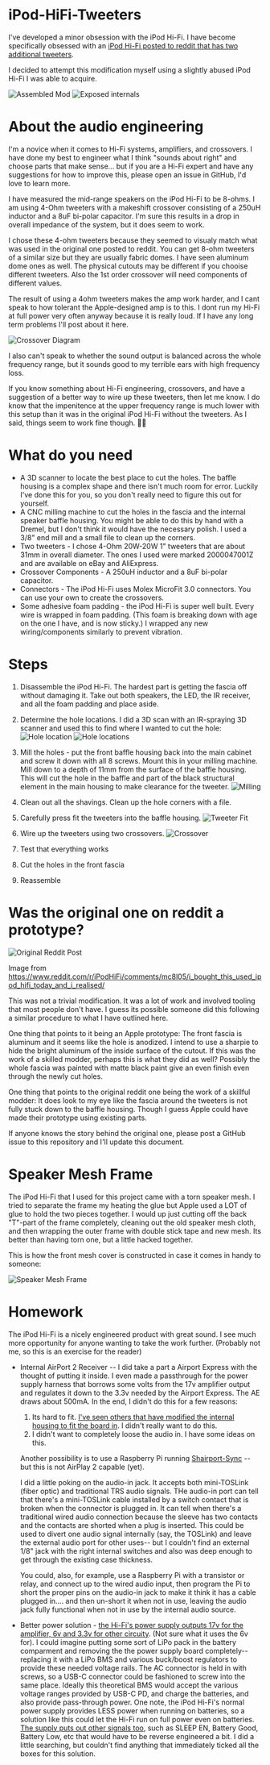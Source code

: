# iPod-HiFi-Tweeters

I've developed a minor obsession with the iPod Hi-Fi.  I have become specifically obsessed with an [iPod Hi-Fi posted to reddit that has two additional tweeters](https://www.reddit.com/r/iPodHiFi/comments/mc8l05/i_bought_this_used_ipod_hifi_today_and_i_realised/).  

I decided to attempt this modification myself using a slightly abused iPod Hi-Fi I was able to acquire.

![Assembled Mod](../assets/assembled.png?raw=true)
![Exposed internals](../assets/exposed.png?raw=true)

# About the audio engineering

I'm a novice when it comes to Hi-Fi systems, amplifiers, and crossovers.  I have done my best to engineer what I think "sounds about right" and choose parts that make sense... but if you are a Hi-Fi expert and have any suggestions for how to improve this, please open an issue in GitHub, I'd love to learn more.

I have measured the mid-range speakers on the iPod Hi-Fi to be 8-ohms.  I am using 4-Ohm tweeters with a makeshift crossover consisting of a 250uH inductor and a 8uF bi-polar capacitor.  I'm sure this results in a drop in overall impedance of the system,  but it does seem to work.

I chose these 4-ohm tweeters because they seemed to visualy match what was used in the original one posted to reddit. You can get 8-ohm tweeters of a similar size but they are usually fabric domes.  I have seen aluminum dome ones as well.  The physical cutouts may be different if you chooise different tweeters.  Also the 1st order crossover will need components of different values.

The result of using a 4ohm tweeters makes the amp work harder, and I cant speak to how tolerant the Apple-designed amp is to this. I dont run my Hi-Fi at full power very often anyway because it is really loud.  If I have any long term problems I'll post about it here.

![Crossover Diagram](../assets/diagram.png?raw=true)

I also can't speak to whether the sound output is balanced across the whole frequency range, but it sounds good to my terrible ears with high frequency loss.

If you know something about Hi-Fi engineering, crossovers, and have a suggestion of a better way to wire up these tweeters, then let me know.  I do know that the impenitence at the upper frequency range is much lower with this setup than it was in the original iPod Hi-Fi without the tweeters.  As I said, things seem to work fine though. 🤷‍♂️

# What do you need

- A 3D scanner to locate the best place to cut the holes.  The baffle housing is a complex shape and there isn't much room for error.  Luckily I've done this for you, so you don't really need to figure this out for yourself.
- A CNC milling machine to cut the holes in the fascia and the internal speaker baffle housing.  You might be able to do this by hand with a Dremel, but I don't think it would have the necessary polish.  I used a 3/8" end mill and a small file to clean up the corners.
- Two tweeters - I chose 4-Ohm 20W-20W 1" tweeters that are about 31mm in overall diameter.  The ones I used were marked 2000047001Z and are available on eBay and AliExpress.
- Crossover Components -  A 250uH inductor and a 8uF bi-polar capacitor.
- Connectors - The iPod Hi-Fi uses Molex MicroFit 3.0 connectors.  You can use your own to create the crossovers.
- Some adhesive foam padding - the iPod Hi-Fi is super well built.  Every wire is wrapped in foam padding. (This foam is breaking down with age on the one I have, and is now sticky.)  I wrapped any new wiring/components similarly to prevent vibration.

# Steps

1.  Disassemble the iPod Hi-Fi.  The hardest part is getting the fascia off without damaging it.  Take out both speakers, the LED, the IR receiver, and all the foam padding and place aside.

2.  Determine the hole locations.  I did a 3D scan with an IR-spraying 3D scanner and used this to find where I wanted to cut the hole:
![Hole location](../assets/hole_location.png?raw=true)
![Hole locations](../assets/hole_locations.png?raw=true)

2.  Mill the holes - put the front baffle housing back into the main cabinet and screw it down with all 8 screws.  Mount this in your milling machine.  Mill down to a depth of 11mm from the surface of the baffle housing.  This will cut the hole in the baffle and part of the black structural element in the main housing to make clearance for the tweeter.
![Milling](../assets/milling.png?raw=true)

3.  Clean out all the shavings.  Clean up the hole corners with a file.

4.  Carefully press fit the tweeters into the baffle housing. 
![Tweeter Fit](../assets/tweeter_fit.png?raw=true)

5. Wire up the tweeters using two crossovers.
![Crossover](../assets/crossover.png?raw=true)

6.  Test that everything works

7.  Cut the holes in the front fascia

8.	Reassemble

# Was the original one on reddit a prototype?

![Original Reddit Post](../assets/reddit.jpg?raw=true)

Image from https://www.reddit.com/r/iPodHiFi/comments/mc8l05/i_bought_this_used_ipod_hifi_today_and_i_realised/

This was not a trivial modification.  It was a lot of work and involved tooling that most people don't have.  I guess its possible someone did this following a similar procedure to what I have outlined here.

One thing that points to it being an Apple prototype: The front fascia is aluminum and it seems like the hole is anodized.  I intend to use a sharpie to hide the bright aluminum of the inside surface of the cutout.  If this was the work of a skilled modder, perhaps this is what they did as well?  Possibly the whole fascia was painted with matte black paint give an even finish even through the newly cut holes.

One thing that points to the original reddit one being the work of a skillful modder: It does look to my eye like the fascia around the tweeters is not fully stuck down to the baffle housing.  Though I guess Apple could have made their prototype using existing parts.

If anyone knows the story behind the original one, please post a GitHub issue to this repository and I'll update this document.

# Speaker Mesh Frame

The iPod Hi-Fi that I used for this project came with a torn speaker mesh.  I tried to separate the frame my heating the glue but Apple used a LOT of glue to hold the two pieces together.  I would up just cutting off the back "T"-part of the frame completely, cleaning out the old speaker mesh cloth, and then wrapping the outer frame with double stick tape and new mesh.  Its better than having torn one, but a little hacked together.

This is how the front mesh cover is constructed in case it comes in handy to someone:

![Speaker Mesh Frame](../assets/frame.png?raw=true)

# Homework

The iPod Hi-Fi is a nicely engineered product with great sound.  I see much more opportunity for anyone wanting to take the work further.  (Probably not me, so this is an exercise for the reader)

- Internal AirPort 2 Receiver -- I did take a part a Airport Express with the thought of putting it inside.  I even made a passthrough for the power supply harness that borrows some volts from the 17v amplifier output and regulates it down to the 3.3v needed by the Airport Express.  The AE draws about 500mA.  In the end, I didn't do this for a few reasons:
	1.  Its hard to fit.  [I've seen others that have modified the internal housing to fit the board in](https://forums.macrumors.com/threads/ipod-hifi-airplay-2-self-contained-mod.2277829/).  I didn't really want to do this.
	2.  I didn't want to completely loose the audio in.  I have some ideas on this.

	Another possibility is to use a Raspberry Pi running [Shairport-Sync](https://github.com/mikebrady/shairport-sync) -- but this is not AirPlay 2 capable (yet).

	I did a little poking on the audio-in jack.  It accepts both mini-TOSLink (fiber optic) and traditional TRS audio signals.  THe audio-in port can tell that there's a mini-TOSLink cable installed by a switch contact that is broken when the connector is plugged in.   It can tell when there's a traditional wired audio connection because the sleeve has two contacts and the contacts are shorted when a plug is inserted.  This could be used to divert one audio signal internally (say, the TOSLink) and leave the external audio port for other uses-- but I couldn't find an external 1/8" jack with the right internal switches and also was deep enough to get through the existing case thickness.

	You could, also, for example, use a Raspberry Pi with a transistor or relay, and connect up to the wired audio input, then program the Pi to short the proper pins on the audio-in jack to make it think it has a cable plugged in.... and then un-short it when not in use, leaving the audio jack fully functional when not in use by the internal audio source.

- Better power solution -  [the Hi-Fi's power supply outputs 17v for the amplifier, 6v and 3.3v for other circuity](http://www.whatsinside.info/apple-ipod-hi-fi-dock/apple-ipod-hifi-dock-power-supply-label-detail/). (Not sure what it uses the 6v for).  I could imagine putting some sort of LiPo pack in the battery comparment and removing the the power supply board completely-- replacing it with a LiPo BMS and various buck/boost regulators to provide these needed voltage rails.  The AC connector is held in with screws, so a USB-C connector could be fashioned to screw into the same place.  Ideally this theoretical BMS would accept the various voltage ranges provided by USB-C PD, and charge the batteries, and also provide pass-through power.  One note, the iPod Hi-Fi's normal power supply provides LESS power when running on batteries, so a solution like this could let the Hi-Fi run on full power even on batteries.  [The supply puts out other signals too](https://github.com/newtonresearch/ipod-hifi-smps/blob/master/PA-3150%20PCB.pdf), such as SLEEP EN, Battery Good, Battery Low, etc that would have to be reverse engineered a bit.  I did a little searching, but couldn't find anything that immediately ticked all the boxes for this solution.
